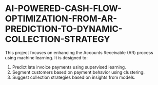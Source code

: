 # AI-POWERED-CASH-FLOW-OPTIMIZATION-FROM-AR-PREDICTION-TO-DYNAMIC-COLLECTION-STRATEGY
This project focuses on enhancing the Accounts Receivable (AR) process using machine learning. It
is designed to:
1. Predict late invoice payments using supervised learning.
2. Segment customers based on payment behavior using clustering.
3. Suggest collection strategies based on insights from models.

